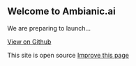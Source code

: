 ## Welcome to Ambianic.ai

We are preparing to launch...

[View on Github](https://github.com/ambianic/ambianic)

This site is open source <a href="{{ site.github.repository_url }}/tree/master/{{ page.path }}">Improve this page</a>
